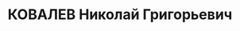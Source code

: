---
title: КОВАЛЕВ Николай Григорьевич
description: народився 1902 у с. Циркуни Харківського пов. Харківської губ. Українець,
  із селян, освіта початкова, член ВКП(б) з 1927 р. Проживав у Харкові. Начальник
  клубу ПП ХО облради Тсоавіахіму. Заарештований _28.09.1937_ р. за участь у військово-фашистській
  змові (статті 54-1 п. «а», 54-2, 54-8, 54-11 КК УРСР) і військовою колегією Верховного
  Суду СРСР _07.01.1938_ р. (статті 54-7, 54-8, 54-11 КК УРСР) засуджений до розстрілу
  з конфіскацією особистого майна. Розстріляний _08.01.1938_ р. у Харкові. Реабілітований
  _11.06.1959_ р.
---